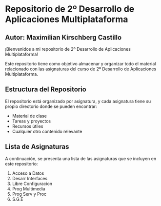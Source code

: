 # Repositorio de 2º Desarrollo de Aplicaciones Multiplataforma

## Autor: Maximilian Kirschberg Castillo

¡Bienvenidos a mi repositorio de 2º Desarrollo de Aplicaciones Multiplataforma!

Este repositorio tiene como objetivo almacenar y organizar todo el material relacionado con las asignaturas del curso de 2º Desarrollo de Aplicaciones Multiplataforma.

## Estructura del Repositorio

El repositorio está organizado por asignatura, y cada asignatura tiene su propio directorio donde se pueden encontrar:

- Material de clase
- Tareas y proyectos
- Recursos útiles
- Cualquier otro contenido relevante

## Lista de Asignaturas

A continuación, se presenta una lista de las asignaturas que se incluyen en este repositorio:

1. Acceso a Datos
2. Desarr Interfaces
3. Libre Configuracion
4. Prog Multimedia
5. Prog Serv y Proc
6. S.G.E



